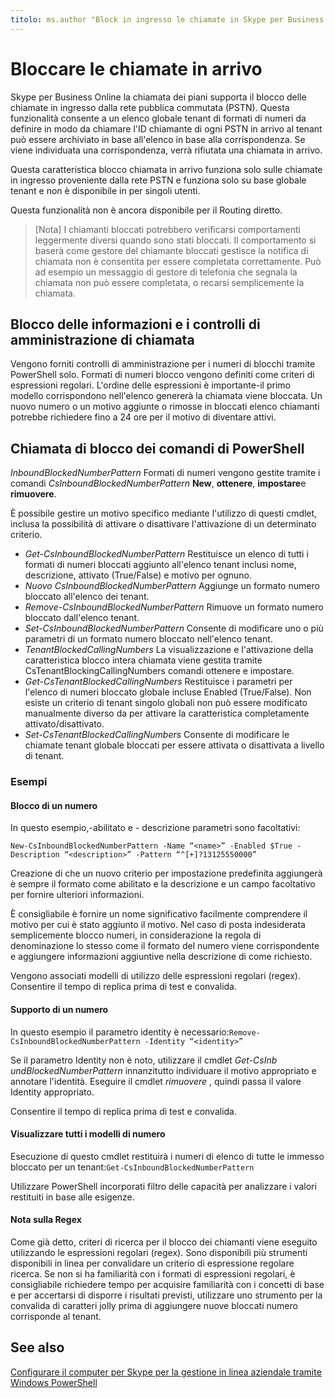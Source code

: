 ```yaml
---
titolo: ms.author "Block in ingresso le chiamate in Skype per Business Online": tonysmit autore: tonysmit manager: serdars ms.date: 07/05/2018 ms.topic: l'articolo ms.assetid: ms.tgt.pltfrm: cloud ms.service: ms.collection Skype-per-business-online: Adm_Skype4B_ Ms.audience online: amministrazione appliesto: Skype per Business localization_priority: f1keywords normale: nessuno ms.custom: descrizione di PowerShell: "Utilizzare PowerShell per gestire in ingresso chiamare blocco in Skype per Business Online".
---
```


 # <a name="block-inbound-calls"></a>Bloccare le chiamate in arrivo

Skype per Business Online la chiamata dei piani supporta il blocco delle chiamate in ingresso dalla rete pubblica commutata (PSTN). Questa funzionalità consente a un elenco globale tenant di formati di numeri da definire in modo da chiamare l'ID chiamante di ogni PSTN in arrivo al tenant può essere archiviato in base all'elenco in base alla corrispondenza. Se viene individuata una corrispondenza, verrà rifiutata una chiamata in arrivo. 

Questa caratteristica blocco chiamata in arrivo funziona solo sulle chiamate in ingresso proveniente dalla rete PSTN e funziona solo su base globale tenant e non è disponibile in per singoli utenti.

Questa funzionalità non è ancora disponibile per il Routing diretto.

>[Nota] I chiamanti bloccati potrebbero verificarsi comportamenti leggermente diversi quando sono stati bloccati. Il comportamento si baserà come gestore del chiamante bloccati gestisce la notifica di chiamata non è consentita per essere completata correttamente. Può ad esempio un messaggio di gestore di telefonia che segnala la chiamata non può essere completata, o recarsi semplicemente la chiamata.

## <a name="call-blocking-admin-controls-and-information"></a>Blocco delle informazioni e i controlli di amministrazione di chiamata
Vengono forniti controlli di amministrazione per i numeri di blocchi tramite PowerShell solo. Formati di numeri blocco vengono definiti come criteri di espressioni regolari. L'ordine delle espressioni è importante-il primo modello corrispondono nell'elenco genererà la chiamata viene bloccata. Un nuovo numero o un motivo aggiunte o rimosse in bloccati elenco chiamanti potrebbe richiedere fino a 24 ore per il motivo di diventare attivi.

## <a name="call-blocking-powershell-commands"></a>Chiamata di blocco dei comandi di PowerShell

*InboundBlockedNumberPattern* Formati di numeri vengono gestite tramite i comandi *CsInboundBlockedNumberPattern* **New**, **ottenere**, **impostare**e **rimuovere**.  

È possibile gestire un motivo specifico mediante l'utilizzo di questi cmdlet, inclusa la possibilità di attivare o disattivare l'attivazione di un determinato criterio.
- *Get-CsInboundBlockedNumberPattern* Restituisce un elenco di tutti i formati di numeri bloccati aggiunto all'elenco tenant inclusi nome, descrizione, attivato (True/False) e motivo per ognuno.
- *Nuovo CsInboundBlockedNumberPattern* Aggiunge un formato numero bloccato all'elenco dei tenant.
- *Remove-CsInboundBlockedNumberPattern* Rimuove un formato numero bloccato dall'elenco tenant.
- *Set-CsInboundBlockedNumberPattern* Consente di modificare uno o più parametri di un formato numero bloccato nell'elenco tenant.
- *TenantBlockedCallingNumbers* La visualizzazione e l'attivazione della caratteristica blocco intera chiamata viene gestita tramite CsTenantBlockingCallingNumbers comandi ottenere e impostare. 
- *Get-CsTenantBlockedCallingNumbers* Restituisce i parametri per l'elenco di numeri bloccato globale incluse Enabled (True/False). Non esiste un criterio di tenant singolo globali non può essere modificato manualmente diverso da per attivare la caratteristica completamente attivato/disattivato.
- *Set-CsTenantBlockedCallingNumbers* Consente di modificare le chiamate tenant globale bloccati per essere attivata o disattivata a livello di tenant.

### <a name="examples"></a>Esempi
#### <a name="blocking-a-number"></a>Blocco di un numero

In questo esempio,-abilitato e - descrizione parametri sono facoltativi:

`New-CsInboundBlockedNumberPattern -Name “<name>” -Enabled $True -Description “<description>” -Pattern “^[+]?13125550000”`

 Creazione di che un nuovo criterio per impostazione predefinita aggiungerà è sempre il formato come abilitato e la descrizione e un campo facoltativo per fornire ulteriori informazioni. 

È consigliabile è fornire un nome significativo facilmente comprendere il motivo per cui è stato aggiunto il motivo. Nel caso di posta indesiderata semplicemente blocco numeri, in considerazione la regola di denominazione lo stesso come il formato del numero viene corrispondente e aggiungere informazioni aggiuntive nella descrizione di come richiesto.

Vengono associati modelli di utilizzo delle espressioni regolari (regex). Consentire il tempo di replica prima di test e convalida.

#### <a name="allowing-a-number"></a>Supporto di un numero

In questo esempio il parametro identity è necessario:`Remove-CsInboundBlockedNumberPattern -Identity “<identity>”`
 
Se il parametro Identity non è noto, utilizzare il cmdlet *Get-CsInb undBlockedNumberPattern* innanzitutto individuare il motivo appropriato e annotare l'identità. Eseguire il cmdlet *rimuovere* , quindi passa il valore Identity appropriato.

Consentire il tempo di replica prima di test e convalida.
#### <a name="view-all-number-patterns"></a>Visualizzare tutti i modelli di numero
Esecuzione di questo cmdlet restituirà i numeri di elenco di tutte le immesso bloccato per un tenant:`Get-CsInboundBlockedNumberPattern`

Utilizzare PowerShell incorporati filtro delle capacità per analizzare i valori restituiti in base alle esigenze.

#### <a name="a-note-on-regex"></a>Nota sulla Regex
Come già detto, criteri di ricerca per il blocco dei chiamanti viene eseguito utilizzando le espressioni regolari (regex). Sono disponibili più strumenti disponibili in linea per convalidare un criterio di espressione regolare ricerca. Se non si ha familiarità con i formati di espressioni regolari, è consigliabile richiedere tempo per acquisire familiarità con i concetti di base e per accertarsi di disporre i risultati previsti, utilizzare uno strumento per la convalida di caratteri jolly prima di aggiungere nuove bloccati numero corrisponde al tenant. 

## <a name="related-topics"></a>See also
[Configurare il computer per Skype per la gestione in linea aziendale tramite Windows PowerShell](https://docs.microsoft.com/en-us/SkypeForBusiness/set-up-your-computer-for-windows-powershell/set-up-your-computer-for-windows-powershell )
